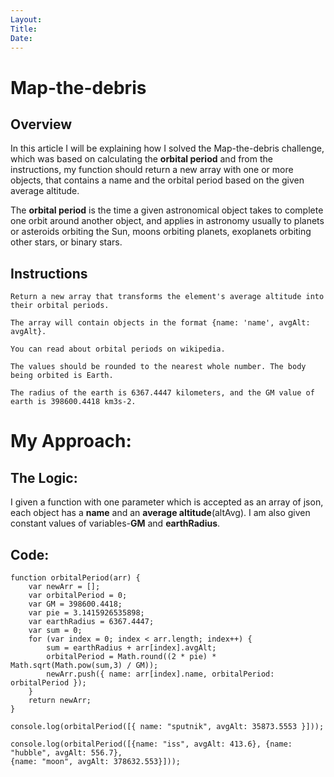 ```yaml
---
Layout:
Title:
Date:
---
```


# Map-the-debris

## Overview

In this article I will be explaining how I solved the Map-the-debris challenge, which was based on calculating the **orbital period** and from the instructions, 
my function should return a new array with one or more objects, 
that contains a name and the orbital period based on the given average altitude. 

The **orbital period** is the time a given astronomical object takes to complete one orbit around another object, 
and applies in astronomy usually to planets or asteroids orbiting the Sun, moons orbiting planets, 
exoplanets orbiting other stars, or binary stars.


## Instructions

    Return a new array that transforms the element's average altitude into their orbital periods.

    The array will contain objects in the format {name: 'name', avgAlt: avgAlt}.

    You can read about orbital periods on wikipedia.

    The values should be rounded to the nearest whole number. The body being orbited is Earth.

    The radius of the earth is 6367.4447 kilometers, and the GM value of earth is 398600.4418 km3s-2.


# My Approach:

## The Logic:

I given a function with one parameter which is accepted as an array of json, each object has a **name** and an **average altitude**(altAvg). 
I am also given constant values of variables-**GM** and **earthRadius**.




## Code:
    function orbitalPeriod(arr) {
        var newArr = [];
        var orbitalPeriod = 0;
        var GM = 398600.4418;
        var pie = 3.1415926535898;
        var earthRadius = 6367.4447;
        var sum = 0;
        for (var index = 0; index < arr.length; index++) {
            sum = earthRadius + arr[index].avgAlt;
            orbitalPeriod = Math.round((2 * pie) * Math.sqrt(Math.pow(sum,3) / GM));
            newArr.push({ name: arr[index].name, orbitalPeriod: orbitalPeriod });
        }
        return newArr;
    }

    console.log(orbitalPeriod([{ name: "sputnik", avgAlt: 35873.5553 }]));

    console.log(orbitalPeriod([{name: "iss", avgAlt: 413.6}, {name: "hubble", avgAlt: 556.7}, 
    {name: "moon", avgAlt: 378632.553}]));